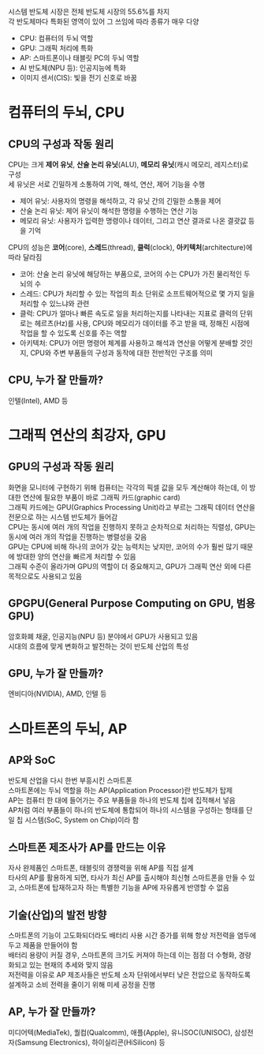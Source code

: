 시스템 반도체 시장은 전체 반도체 시장의 55.6%를 차지  
각 반도체마다 특화된 영역이 있어 그 쓰임에 따라 종류가 매우 다양  
* CPU: 컴퓨터의 두뇌 역할  
* GPU: 그래픽 처리에 특화  
* AP: 스마트폰이나 태블릿 PC의 두뇌 역할  
* AI 반도체(NPU 등): 인공지능에 특화  
* 이미지 센서(CIS): 빛을 전기 신호로 바꿈  

# 컴퓨터의 두뇌, CPU  
## CPU의 구성과 작동 원리  
CPU는 크게 **제어 유닛**, **산술 논리 유닛**(ALU), **메모리 유닛**(캐시 메모리, 레지스터)로 구성  
세 유닛은 서로 긴밀하게 소통하여 기억, 해석, 연산, 제어 기능을 수행  
* 제어 유닛: 사용자의 명령을 해석하고, 각 유닛 간의 긴밀한 소통을 제어  
* 산술 논리 유닛: 제어 유닛이 해석한 명령을 수행하는 연산 기능  
* 메모리 유닛: 사용자가 입력한 명령이나 데이터, 그리고 연산 결과로 나온 결괏값 등을 기억  

 CPU의 성능은 **코어**(core), **스레드**(thread), **클럭**(clock), **아키텍처**(architecture)에 따라 달라짐  
 * 코어: 산술 논리 유닛에 해당하는 부품으로, 코어의 수는 CPU가 가진 물리적인 두뇌의 수  
 * 스레드: CPU가 처리할 수 있는 작업의 최소 단위로 소프트웨어적으로 몇 가지 일을 처리할 수 있느냐와 관련  
 * 클럭: CPU가 얼마나 빠른 속도로 일을 처리하는지를 나타내는 지표로 클럭의 단위로는 헤르츠(Hz)를 사용, CPU와 메모리가 데이터를 주고 받을 때, 정해진 시점에 작업을 할 수 있도록 신호를 주는 역할  
 * 아키텍처: CPU가 어떤 명령어 체계를 사용하고 해석과 연산을 어떻게 분배할 것인지, CPU와 주변 부품들의 구성과 동작에 대한 전반적인 구조를 의미  

 ## CPU, 누가 잘 만들까?
 인텔(Intel), AMD 등

 # 그래픽 연산의 최강자, GPU  
 ## GPU의 구성과 작동 원리  
 화면을 모니터에 구현하기 위해 컴퓨터는 각각의 픽셀 값을 모두 계산해야 하는데, 이 방대한 연산에 필요한 부품이 바로 그래픽 카드(graphic card)  
 그래픽 카드에는 GPU(Graphics Processing Unit)라고 부르는 그래픽 데이터 연산을 전문으로 하는 시스템 반도체가 들어감  
 CPU는 동시에 여러 개의 작업을 진행하지 못하고 순차적으로 처리하는 직렬성, GPU는 동시에 여러 개의 작업을 진행하는 병렬성을 갖음  
 GPU는 CPU에 비해 하나의 코어가 갖는 능력치는 낮지만, 코어의 수가 훨씬 많기 때문에 방대한 양의 연산을 빠르게 처리할 수 있음  
 그래픽 수준이 올라가며 GPU의 역할이 더 중요해지고, GPU가 그래픽 연산 외에 다른 목적으로도 사용되고 있음  


## GPGPU(General Purpose Computing on GPU, 범용 GPU)  
암호화폐 채굴, 인공지능(NPU 등) 분야에서 GPU가 사용되고 있음  
시대의 흐름에 맞게 변화하고 발전하는 것이 반도체 산업의 특성  

## GPU, 누가 잘 만들까?  
엔비디아(NVIDIA), AMD, 인텔 등  

# 스마트폰의 두뇌, AP  
## AP와 SoC  
반도체 산업을 다시 한번 부흥시킨 스마트폰  
스마트폰에는 두뇌 역할을 하는 AP(Application Processor)란 반도체가 탑제  
AP는 컴퓨터 한 대에 들어가는 주요 부품들을 하나의 반도체 칩에 집적해서 넣음  
AP처럼 여러 부품들이 하나의 반도체에 통합되어 하나의 시스템을 구성하는 형태를 단일 칩 시스템(SoC, System on Chip)이라 함  

## 스마트폰 제조사가 AP를 만드는 이유  
자사 완제품인 스마트폰, 태블릿의 경쟁력을 위해 AP를 직접 설계  
타사의 AP를 활용하게 되면, 타사가 최신 AP를 출시해야 최신형 스마트폰을 만들 수 있고, 스마트폰에 탑재하고자 하는 특별한 기능을 AP에 자유롭게 반영할 수 없음  

## 기술(산업)의 발전 방향  
스마트폰의 기능이 고도화되더라도 배터리 사용 시간 증가를 위해 항상 저전력을 염두에 두고 제품을 만들어야 함  
배터리 용량이 커질 경우, 스마트폰의 크기도 커져야 하는데 이는 점점 더 수형화, 경량화되고 있는 현재의 추세와 맞지 않음  
저전력을 이유로 AP 제조사들은 반도체 소자 단위에서부터 낮은 전압으로 동작하도록 설계하고 소비 전력을 줄이기 위해 미세 공정을 진행  

## AP, 누가 잘 만들까?  
미디어텍(MediaTek), 퀄컴(Qualcomm), 애플(Apple), 유니SOC(UNISOC), 삼성전자(Samsung Electronics), 하이실리콘(HiSilicon) 등  

